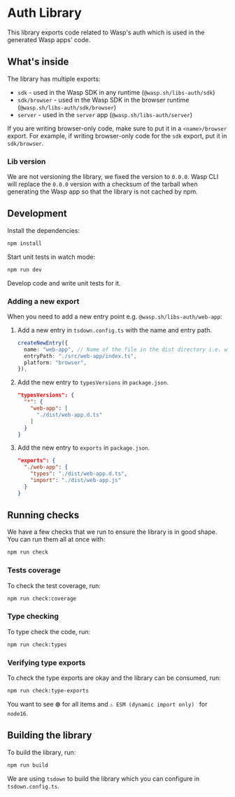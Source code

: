 # Auth Library

This library exports code related to Wasp's auth which is used in the generated Wasp apps' code.

## What's inside

The library has multiple exports:

- `sdk` - used in the Wasp SDK in any runtime (`@wasp.sh/libs-auth/sdk`)
- `sdk/browser` - used in the Wasp SDK in the browser runtime (`@wasp.sh/libs-auth/sdk/browser`)
- `server` - used in the `server` app (`@wasp.sh/libs-auth/server`)

If you are writing browser-only code, make sure to put it in a `<name>/browser` export.
For example, if writing browser-only code for the `sdk` export, put it in `sdk/browser`.

### Lib version

We are not versioning the library, we fixed the version to `0.0.0`. Wasp CLI will
replace the `0.0.0` version with a checksum of the tarball when generating the Wasp app so that
the library is not cached by npm.

## Development

Install the dependencies:

```bash
npm install
```

Start unit tests in watch mode:

```bash
npm run dev
```

Develop code and write unit tests for it.

### Adding a new export

When you need to add a new entry point e.g. `@wasp.sh/libs-auth/web-app`:

1. Add a new entry in `tsdown.config.ts` with the name and entry path.

   ```ts
   createNewEntry({
     name: "web-app", // Name of the file in the dist directory i.e. web-app.js
     entryPath: "./src/web-app/index.ts",
     platform: "browser",
   }),
   ```

2. Add the new entry to `typesVersions` in `package.json`.

   ```json
   "typesVersions": {
     "*": {
       "web-app": [
         "./dist/web-app.d.ts"
       ]
     }
   }
   ```

3. Add the new entry to `exports` in `package.json`.

   ```json
   "exports": {
     "./web-app": {
       "types": "./dist/web-app.d.ts",
       "import": "./dist/web-app.js"
     }
   }
   ```

## Running checks

We have a few checks that we run to ensure the library is in good shape. You can run them all at once with:

```bash
npm run check
```

### Tests coverage

To check the test coverage, run:

```bash
npm run check:coverage
```

### Type checking

To type check the code, run:

```bash
npm run check:types
```

### Verifying type exports

To check the type exports are okay and the library can be consumed, run:

```bash
npm run check:type-exports
```

You want to see `🟢` for all items and `⚠️ ESM (dynamic import only) ` for `node16`.

## Building the library

To build the library, run:

```bash
npm run build
```

We are using `tsdown` to build the library which you can configure in `tsdown.config.ts`.
